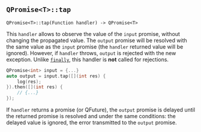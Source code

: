 ## `QPromise<T>::tap`

```
QPromise<T>::tap(Function handler) -> QPromise<T>
```

This `handler` allows to observe the value of the `input` promise, without changing the propagated value. The `output` promise will be resolved with the same value as the `input` promise (the `handler` returned value will be ignored). However, if `handler` throws, `output` is rejected with the new exception. Unlike [`finally`](finally.md), this handler is **not** called for rejections.

```cpp
QPromise<int> input = {...}
auto output = input.tap([](int res) {
    log(res);
}).then([](int res) {
    // {...}
});
```

If `handler` returns a promise (or QFuture), the `output` promise is delayed until the returned promise is resolved and under the same conditions: the delayed value is ignored, the error transmitted to the `output` promise.
